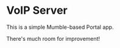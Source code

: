 VoIP Server
==============================

This is a simple Mumble-based Portal app.

There's much room for improvement!

